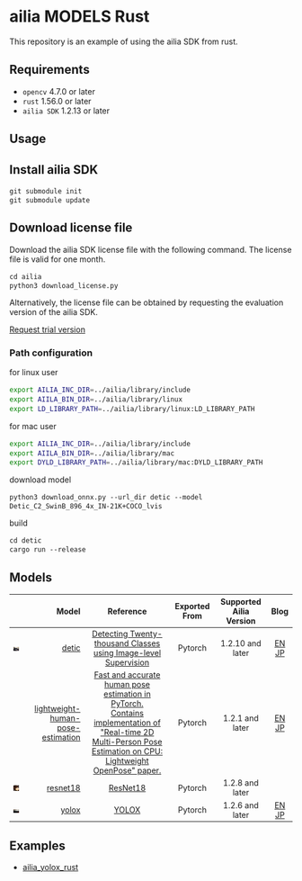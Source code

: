 # ailia MODELS Rust

This repository is an example of using the ailia SDK from rust.

## Requirements
* `opencv` 4.7.0 or later
* `rust` 1.56.0 or later
* `ailia SDK` 1.2.13 or later

## Usage

## Install ailia SDK

```
git submodule init
git submodule update
```

## Download license file

Download the ailia SDK license file with the following command. The license file is valid for one month.

```
cd ailia
python3 download_license.py
```

Alternatively, the license file can be obtained by requesting the evaluation version of the ailia SDK.

[Request trial version](https://axinc.jp/en/trial/)

### Path configuration

for linux user
```bash
export AILIA_INC_DIR=../ailia/library/include
export AIILA_BIN_DIR=../ailia/library/linux
export LD_LIBRARY_PATH=../ailia/library/linux:LD_LIBRARY_PATH
```

for mac user
```bash
export AILIA_INC_DIR=../ailia/library/include
export AIILA_BIN_DIR=../ailia/library/mac
export DYLD_LIBRARY_PATH=../ailia/library/mac:DYLD_LIBRARY_PATH
```

download model

```
python3 download_onnx.py --url_dir detic --model Detic_C2_SwinB_896_4x_IN-21K+COCO_lvis
```

build
```
cd detic
cargo run --release
```

## Models

| | Model | Reference | Exported From | Supported Ailia Version | Blog |
|:-----------|------------:|:------------:|:------------:|:------------:|:------------:|
 [<img src="./detic/desk.jpg" width=128px>](/detic/) | [detic](/detic/) | [Detecting Twenty-thousand Classes using Image-level Supervision](https://github.com/facebookresearch/Detic) | Pytorch | 1.2.10 and later | [EN](https://medium.com/p/49cba412b7d4) [JP](https://medium.com/axinc/detic-21k%E3%82%AF%E3%83%A9%E3%82%B9%E3%82%92%E9%AB%98%E7%B2%BE%E5%BA%A6%E3%81%AB%E3%82%BB%E3%82%B0%E3%83%A1%E3%83%B3%E3%83%86%E3%83%BC%E3%82%B7%E3%83%A7%E3%83%B3%E3%81%A7%E3%81%8D%E3%82%8B%E7%89%A9%E4%BD%93%E6%A4%9C%E5%87%BA%E3%83%A2%E3%83%87%E3%83%AB-1b8f777ee89a) |
| |[lightweight-human-pose-estimation](/pose_estimation/) | [Fast and accurate human pose estimation in PyTorch.<br/>Contains implementation of <br/>"Real-time 2D Multi-Person Pose Estimation on CPU: Lightweight OpenPose" paper.](https://github.com/Daniil-Osokin/lightweight-human-pose-estimation.pytorch) | Pytorch | 1.2.1 and later | [EN](https://medium.com/axinc-ai/lightweighthumanpose-a-machine-learning-model-for-fast-multi-person-skeleton-detection-631c042bed50) [JP](https://medium.com/axinc/lightweighthumanpose-%E9%AB%98%E9%80%9F%E3%81%AB%E8%A4%87%E6%95%B0%E4%BA%BA%E3%81%AE%E9%AA%A8%E6%A0%BC%E3%82%92%E6%A4%9C%E5%87%BA%E3%81%99%E3%82%8B%E6%A9%9F%E6%A2%B0%E5%AD%A6%E7%BF%92%E3%83%A2%E3%83%87%E3%83%AB-bc34d420e6e2) |
| [<img src="./resnet18_ailia_classifier/pizza.jpg" width=128px>](/resnet18_ailia_classifier/) | [resnet18](/resnet18_ailia_classifier/) | [ResNet18]( https://pytorch.org/vision/main/generated/torchvision.models.resnet18.html) | Pytorch | 1.2.8 and later | |
| [<img src="./yolox/tmp.png" width=128px>](/yolox/) | [yolox](/yolox/) | [YOLOX](https://github.com/Megvii-BaseDetection/YOLOX) | Pytorch | 1.2.6 and later | [EN](https://medium.com/axinc-ai/yolox-object-detection-model-exceeding-yolov5-d6cea6d3c4bc) [JP](https://medium.com/axinc/yolox-yolov5%E3%82%92%E8%B6%85%E3%81%88%E3%82%8B%E7%89%A9%E4%BD%93%E6%A4%9C%E5%87%BA%E3%83%A2%E3%83%87%E3%83%AB-e9706e15fef2) |

## Examples

- [ailia_yolox_rust](https://github.com/axinc-ai/ailia_yolox_rust)
